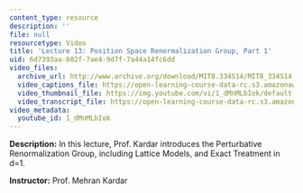 ```yaml
---
content_type: resource
description: ''
file: null
resourcetype: Video
title: 'Lecture 13: Position Space Renormalization Group, Part 1'
uid: 6d7393aa-602f-7ae4-9d7f-7a44a14fc6dd
video_files:
  archive_url: http://www.archive.org/download/MIT8.334S14/MIT8_334S14_lec13_300k.mp4
  video_captions_file: https://open-learning-course-data-rc.s3.amazonaws.com/8-334-statistical-mechanics-ii-statistical-physics-of-fields-spring-2014/fac81a57129352d6aa781eb78a8a735f_1_dMnMLbIok.vtt
  video_thumbnail_file: https://img.youtube.com/vi/1_dMnMLbIok/default.jpg
  video_transcript_file: https://open-learning-course-data-rc.s3.amazonaws.com/8-334-statistical-mechanics-ii-statistical-physics-of-fields-spring-2014/a82694de6d124a16b998a9d124941580_1_dMnMLbIok.pdf
video_metadata:
  youtube_id: 1_dMnMLbIok
---
```


**Description:** In this lecture, Prof. Kardar introduces the Perturbative Renormalization Group, including Lattice Models, and Exact Treatment in d=1.

**Instructor:** Prof. Mehran Kardar